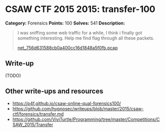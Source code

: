 # CSAW CTF 2015 2015: transfer-100

**Category:** Forensics
**Points:** 100
**Solves:** 541
**Description:**

> I was sniffing some web traffic for a while, I think i finally got something interesting. Help me find flag through all these packets.
>
> [net_756d631588cb0a400cc16d1848a5f0fb.pcap](net_756d631588cb0a400cc16d1848a5f0fb.pcap)
>
>


## Write-up

(TODO)

## Other write-ups and resources

* <https://p4f.github.io/csaw-online-qual-forensics100/>
* <https://github.com/hypnosec/writeups/blob/master/2015/csaw-ctf/forensics/transfer.md>
* <https://github.com/ViviTurtle/Programming/tree/master/Competitions/CSAW_2015/Transfer>
